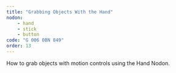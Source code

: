 ```yaml
---
title: "Grabbing Objects With the Hand"
nodon: 
    - hand
    - stick
    - button
code: "G 006 0BN 849"
order: 13
---
```

How to grab objects with motion controls using the Hand Nodon.
